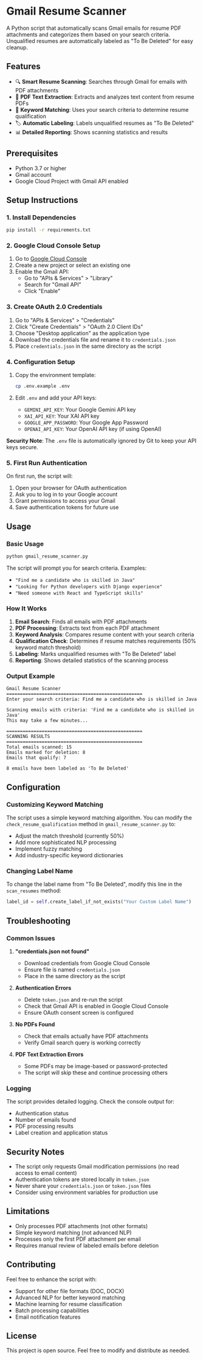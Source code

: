 # Gmail Resume Scanner

A Python script that automatically scans Gmail emails for resume PDF attachments and categorizes them based on your search criteria. Unqualified resumes are automatically labeled as "To Be Deleted" for easy cleanup.

## Features

- 🔍 **Smart Resume Scanning**: Searches through Gmail for emails with PDF attachments
- 📄 **PDF Text Extraction**: Extracts and analyzes text content from resume PDFs
- 🎯 **Keyword Matching**: Uses your search criteria to determine resume qualification
- 🏷️ **Automatic Labeling**: Labels unqualified resumes as "To Be Deleted"
- 📊 **Detailed Reporting**: Shows scanning statistics and results

## Prerequisites

- Python 3.7 or higher
- Gmail account
- Google Cloud Project with Gmail API enabled

## Setup Instructions

### 1. Install Dependencies

```bash
pip install -r requirements.txt
```

### 2. Google Cloud Console Setup

1. Go to [Google Cloud Console](https://console.cloud.google.com/)
2. Create a new project or select an existing one
3. Enable the Gmail API:
   - Go to "APIs & Services" > "Library"
   - Search for "Gmail API"
   - Click "Enable"

### 3. Create OAuth 2.0 Credentials

1. Go to "APIs & Services" > "Credentials"
2. Click "Create Credentials" > "OAuth 2.0 Client IDs"
3. Choose "Desktop application" as the application type
4. Download the credentials file and rename it to `credentials.json`
5. Place `credentials.json` in the same directory as the script

### 4. Configuration Setup

1. Copy the environment template:

   ```bash
   cp .env.example .env
   ```

2. Edit `.env` and add your API keys:
   - `GEMINI_API_KEY`: Your Google Gemini API key
   - `XAI_API_KEY`: Your XAI API key
   - `GOOGLE_APP_PASSWORD`: Your Google App Password
   - `OPENAI_API_KEY`: Your OpenAI API key (if using OpenAI)

**Security Note**: The `.env` file is automatically ignored by Git to keep your API keys secure.

### 5. First Run Authentication

On first run, the script will:

1. Open your browser for OAuth authentication
2. Ask you to log in to your Google account
3. Grant permissions to access your Gmail
4. Save authentication tokens for future use

## Usage

### Basic Usage

```bash
python gmail_resume_scanner.py
```

The script will prompt you for search criteria. Examples:

- `"Find me a candidate who is skilled in Java"`
- `"Looking for Python developers with Django experience"`
- `"Need someone with React and TypeScript skills"`

### How It Works

1. **Email Search**: Finds all emails with PDF attachments
2. **PDF Processing**: Extracts text from each PDF attachment
3. **Keyword Analysis**: Compares resume content with your search criteria
4. **Qualification Check**: Determines if resume matches requirements (50% keyword match threshold)
5. **Labeling**: Marks unqualified resumes with "To Be Deleted" label
6. **Reporting**: Shows detailed statistics of the scanning process

### Output Example

```
Gmail Resume Scanner
==================================================
Enter your search criteria: Find me a candidate who is skilled in Java

Scanning emails with criteria: 'Find me a candidate who is skilled in Java'
This may take a few minutes...

==================================================
SCANNING RESULTS
==================================================
Total emails scanned: 15
Emails marked for deletion: 8
Emails that qualify: 7

8 emails have been labeled as 'To Be Deleted'
```

## Configuration

### Customizing Keyword Matching

The script uses a simple keyword matching algorithm. You can modify the `check_resume_qualification` method in `gmail_resume_scanner.py` to:

- Adjust the match threshold (currently 50%)
- Add more sophisticated NLP processing
- Implement fuzzy matching
- Add industry-specific keyword dictionaries

### Changing Label Name

To change the label name from "To Be Deleted", modify this line in the `scan_resumes` method:

```python
label_id = self.create_label_if_not_exists("Your Custom Label Name")
```

## Troubleshooting

### Common Issues

1. **"credentials.json not found"**

   - Download credentials from Google Cloud Console
   - Ensure file is named `credentials.json`
   - Place in the same directory as the script

2. **Authentication Errors**

   - Delete `token.json` and re-run the script
   - Check that Gmail API is enabled in Google Cloud Console
   - Ensure OAuth consent screen is configured

3. **No PDFs Found**

   - Check that emails actually have PDF attachments
   - Verify Gmail search query is working correctly

4. **PDF Text Extraction Errors**
   - Some PDFs may be image-based or password-protected
   - The script will skip these and continue processing others

### Logging

The script provides detailed logging. Check the console output for:

- Authentication status
- Number of emails found
- PDF processing results
- Label creation and application status

## Security Notes

- The script only requests Gmail modification permissions (no read access to email content)
- Authentication tokens are stored locally in `token.json`
- Never share your `credentials.json` or `token.json` files
- Consider using environment variables for production use

## Limitations

- Only processes PDF attachments (not other formats)
- Simple keyword matching (not advanced NLP)
- Processes only the first PDF attachment per email
- Requires manual review of labeled emails before deletion

## Contributing

Feel free to enhance the script with:

- Support for other file formats (DOC, DOCX)
- Advanced NLP for better keyword matching
- Machine learning for resume classification
- Batch processing capabilities
- Email notification features

## License

This project is open source. Feel free to modify and distribute as needed.
